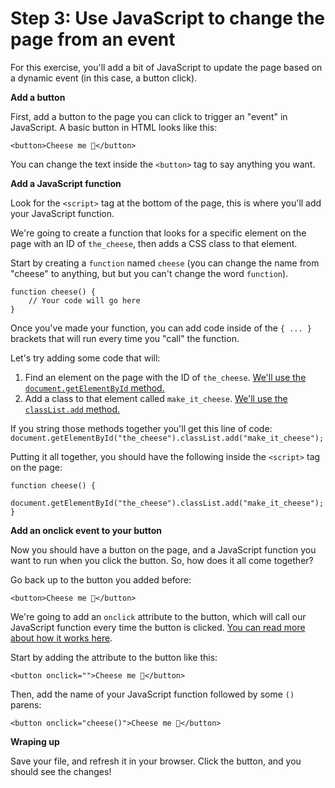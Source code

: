 # Step 3: Use JavaScript to change the page from an event

For this exercise, you'll add a bit of JavaScript to update the page based on a dynamic event (in this case, a button click).

**Add a button**

First, add a button to the page you can click to trigger an "event" in JavaScript. A basic button in HTML looks like this:

```
<button>Cheese me 🧀</button>
```

You can change the text inside the `<button>` tag to say anything you want.

**Add a JavaScript function**

Look for the `<script>` tag at the bottom of the page, this is where you'll add your JavaScript function.

We're going to create a function that looks for a specific element on the page with an ID of `the_cheese`, then adds a CSS class to that element.

Start by creating a `function` named `cheese` (you can change the name from "cheese" to anything, but but you can't change the word `function`).

```
function cheese() {
    // Your code will go here
}
```

Once you've made your function, you can add code inside of the `{ ... }` brackets that will run every time you "call" the function.

Let's try adding some code that will:

1. Find an element on the page with the ID of `the_cheese`. [We'll use the `document.getElementById` method.](https://www.w3schools.com/jsref/met_document_getelementbyid.asp)
2. Add a class to that element called `make_it_cheese`. [We'll use the `classList.add` method.](https://www.w3schools.com/jsref/prop_element_classlist.asp)

If you string those methods together you'll get this line of code: `document.getElementById("the_cheese").classList.add("make_it_cheese");`

Putting it all together, you should have the following inside the `<script>` tag on the page:

```
function cheese() {
    document.getElementById("the_cheese").classList.add("make_it_cheese");
}
```

**Add an onclick event to your button**

Now you should have a button on the page, and a JavaScript function you want to run when you click the button. So, how does it all come together?

Go back up to the button you added before:

```
<button>Cheese me 🧀</button>
```

We're going to add an `onclick` attribute to the button, which will call our JavaScript function every time the button is clicked. [You can read more about how it works here](https://www.w3schools.com/jsref/event_onclick.asp).

Start by adding the attribute to the button like this:

```
<button onclick="">Cheese me 🧀</button>
```

Then, add the name of your JavaScript function followed by some `()` parens:

```
<button onclick="cheese()">Cheese me 🧀</button>
```

**Wraping up**

Save your file, and refresh it in your browser. Click the button, and you should see the changes!
